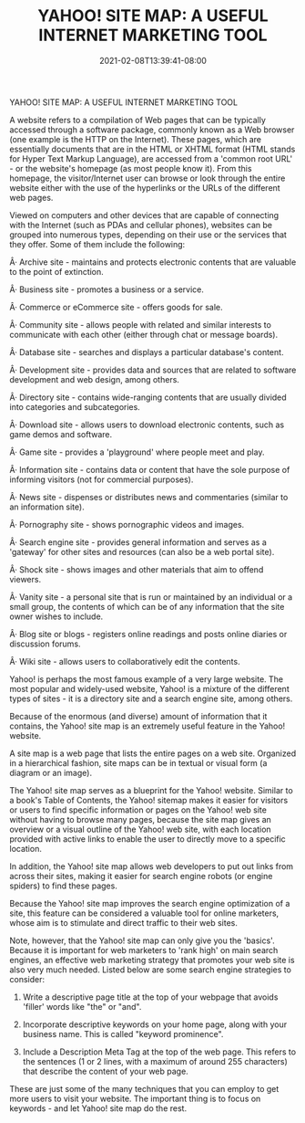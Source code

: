 ﻿---
title: "YAHOO! SITE MAP: A USEFUL INTERNET MARKETING TOOL"
date: 2021-02-08T13:39:41-08:00
description: "10 sitemap articles Tips for Web Success"
featured_image: "/images/10 sitemap articles.jpg"
tags: ["10 sitemap articles"]
---

YAHOO! SITE MAP: A USEFUL INTERNET MARKETING TOOL


A website refers to a compilation of Web pages that can be typically accessed through a software package, commonly known as  a Web browser (one example is the HTTP on the Internet). These pages, which are essentially documents that are in the HTML or XHTML format (HTML stands for Hyper Text Markup Language), are accessed from a 'common root URL' - or the website's homepage (as most people know it). From this homepage, the visitor/Internet user can browse or look through the entire website either with the use of the hyperlinks or the URLs of the different web pages.

Viewed on computers and other devices that are capable of connecting with the Internet (such as PDAs and cellular phones), websites can be grouped into numerous types, depending on their use or the services that they offer. Some of them include the following:

Â·	Archive site - maintains and protects electronic contents that are valuable to the point of extinction.

Â·	Business site - promotes a business or a service.

Â·	Commerce or eCommerce site - offers goods for sale.

Â·	Community site - allows people with related and similar interests to communicate with each other (either through chat or message boards).

Â·	Database site - searches and displays a particular database's content.

Â·	Development site - provides data and sources that are related to software development and web design, among others.

Â·	Directory site - contains wide-ranging contents that are usually divided into categories and subcategories.

Â·	Download site - allows users to download electronic contents, such as game demos and software.

Â·	Game site - provides a 'playground' where people meet and play.

Â·	Information site - contains data or content that have the sole purpose of informing visitors (not for commercial purposes).

Â·	News site - dispenses or distributes news and commentaries (similar to an information site).

Â·	Pornography site - shows pornographic videos and images.

Â·	Search engine site - provides general information and serves as a 'gateway' for other sites and resources (can also be a web portal site).

Â·	Shock site - shows images and other materials that aim to offend viewers.

Â·	Vanity site - a personal site that is run or maintained by an individual or a small group, the contents of which can be of any information that the site owner wishes to include.

Â·	Blog site or blogs - registers online readings and posts online diaries or discussion forums.

Â·	Wiki site - allows users to collaboratively edit the contents.

Yahoo! is perhaps the most famous example of a very large website. The most popular and widely-used website, Yahoo! is a mixture of the different types of sites - it is a directory site and a search engine site, among others.

Because of the enormous (and diverse) amount of information that it contains, the Yahoo! site map is an extremely useful feature in the Yahoo! website. 

A site map is a web page that lists the entire pages on a web site. Organized in a hierarchical fashion, site maps can be in textual or visual form (a diagram or an image).

The Yahoo! site map serves as a blueprint for the Yahoo! website. Similar to a book's Table of Contents, the Yahoo! sitemap makes it easier for visitors or users to find specific information or pages on the Yahoo! web site without having to browse many pages, because the site map gives an overview or a visual outline of the Yahoo! web site, with each location provided with active links to enable the user to directly move to a specific location.

In addition, the Yahoo! site map allows web developers to put out links from across their sites, making it easier for search engine robots (or engine spiders) to find these pages. 

Because the Yahoo! site map improves the search engine optimization of a site, this feature can be considered a valuable tool for online marketers, whose aim is to stimulate and direct traffic to their web sites.

Note, however, that the Yahoo! site map can only give you the 'basics'. Because it is important for web marketers to 'rank high' on main search engines, an effective web marketing strategy that promotes your web site is also very much needed. Listed below are some search engine strategies to consider:

1. Write a descriptive page title at the top of your webpage that avoids 'filler' words like "the" or "and".

2. Incorporate descriptive keywords on your home page, along with your business name. This is  called "keyword prominence".

3. Include a Description Meta Tag at the top of the web page. This refers to the sentences (1 or 2 lines, with a maximum of around 255 characters) that describe the content of your web page.

These are just some of the many techniques that you can employ to get more users to visit your website. The important thing is to focus on keywords - and let Yahoo! site map do the rest.

